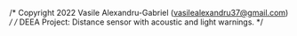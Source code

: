 /* Copyright 2022 Vasile Alexandru-Gabriel (vasilealexandru37@gmail.com) */
   /* DEEA Project: Distance sensor with acoustic and light warnings. */

